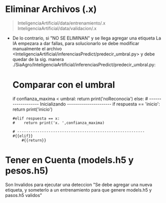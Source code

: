 # Eliminar Archivos (.x)
  > InteligenciaArtificial/data/entrenamiento/.x
  > InteligenciaArtificial/data/validacion/.x

  - De lo contrario, si "NO SE ELIMINAN" y se llega agregar una etiqueta La IA empezara a dar fallas, 
  para solucionarlo se debe modificar manualmente el archivo <InteligenciaArtificial/inferenciasPredict/predecir_umbral.py> y debe quedar de la sig. manera
    ./SiaAgro/InteligenciaArtificial/inferenciasPredict/predecir_umbral.py: 

    # Comparar con el umbral
    if confianza_maxima < umbral: 
        return print('noReconocia')
    else:
        # -------------------  Inicializando ----------------------
        if respuesta == 'inicio': 
            return print('inicio')
        
        #elif respuesta == x:
        #    return print('x. ',confianza_maxima)

        # --------------------------------------------------------- 
        #{{elif}}
            #{{return}}

# Tener en Cuenta (models.h5 y pesos.h5)
  Son Invalidos para ejecutar una deteccion "Se debe agregar una nueva etiqueta, y someterlo a un entrenamiento para que genere models.h5 y pasos.h5 validos"

